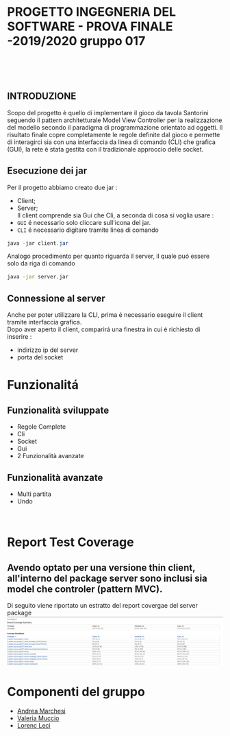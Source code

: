 
# PROGETTO INGEGNERIA DEL SOFTWARE - PROVA FINALE -2019/2020 gruppo 017

<br /><br /><br />

## INTRODUZIONE

Scopo del progetto è quello di implementare il gioco da tavola Santorini seguendo il pattern architetturale Model View Controller per la realizzazione del modello secondo il paradigma di programmazione orientato ad oggetti. Il risultato finale copre completamente le regole definite dal gioco e permette di interagirci sia con una interfaccia da linea di comando (CLI) che grafica (GUI), la rete è stata gestita con il tradizionale approccio delle socket. <br />
## Esecuzione dei jar

Per il progetto abbiamo creato due jar : <br />
- Client; <br />
- Server; <br />
Il client comprende sia Gui che Cli, a seconda di cosa si voglia usare : <br />
- `GUI` é necessario solo cliccare sull'icona del jar. <br />
- `CLI` é necessario digitare tramite linea di comando <br /> 
```java
java -jar client.jar
```

Analogo procedimento per quanto riguarda il server, il quale puó essere solo da riga di comando
```cmd
java -jar server.jar
```
## Connessione al server
Anche per poter utilizzare la CLI, prima é necessario eseguire il client tramite interfaccia grafica. 
 <br /> Dopo aver aperto il client, comparirá una finestra in cui é richiesto di inserire :
 - indirizzo ip del server
 - porta del socket
 

# Funzionalitá

## Funzionalità sviluppate
- Regole Complete
- Cli
- Socket
- Gui
- 2 Funzionalità avanzate

## Funzionalità avanzate
- Multi partita
- Undo
 <br />
 
# Report Test Coverage 
## Avendo optato per una versione thin client, all'interno del package server sono inclusi sia model che controler (pattern MVC).  <br />
 Di seguito viene riportato un estratto del report covergae del server package  <br /> 
 ![alt text](https://github.com/AndreaAlbertoMarchesi98/ing-sw-2019-Marchesi-Muccio-Leci/blob/master/imgForReadme/OverallCoverageSummary.jpg)
 

 
 
 
 


# Componenti del gruppo
- [Andrea Marchesi](https://github.com/AndreaAlbertoMarchesi98) <br />
- [Valeria Muccio](https://github.com/valeriamuccio) <br />
- [Lorenc Leci](https://github.com/LeciLorenc) <br />


